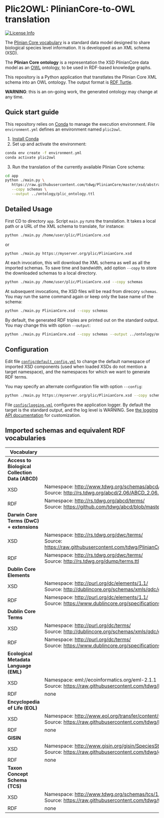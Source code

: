 # Plic2OWL: PlinianCore-to-OWL translation
[![License Info](http://img.shields.io/badge/license-Apache%202.0-brightgreen.svg)](LICENSE)

The [Plinian Core vocabulary](https://github.com/tdwg/PlinianCore/tree/master) is a standard data model designed to share biological species level information. It is developped as an XML schema (XSD).

The **Plinian Core ontology** is a representation the XSD PlinianCore data model as an [OWL](https://www.w3.org/TR/2012/REC-owl2-overview-20121211/) ontology, to be used in RDF-based knowledge graphs.

This repository is a Python application that transtlates the Plinian Core XML schema into an OWL ontology. The output format is [RDF Turtle](https://www.w3.org/TR/turtle/).


**WARNING**: this is an on-going work, the generated ontology may change at any time.


## Quick start guide

This repository relies on [Conda](https://conda.io/) to manage the execution environment.
File `environment.yml` defines an environment named `plic2owl`.

1) [Install Conda](https://docs.conda.io/projects/conda/en/latest/user-guide/install/)
2) Set up and activate the environment:
```sh 
conda env create -f environment.yml
conda activate plic2owl
```
3) Run the translation of the currently available Plinian Core schema:

```sh
cd app
python ./main.py \
   https://raw.githubusercontent.com/tdwg/PlinianCore/master/xsd/abstract%20models/stable%20version/PlinianCore_AbstractModel_v3.2.2.7.xsd \
   --copy schemas \
   --output ../ontology/plic_ontology.ttl
```

## Detailed Usage

First CD to directory `app`.
Script `main.py` runs the translation. It takes a local path or a URL of the XML schema to translate, for instance:

```sh
python ./main.py /home/user/plic/PlinianCore.xsd
```
or
```sh
python ./main.py https://myserver.org/plic/PlinianCore.xsd
```

At each invocation, this will download the XML schema as well as all the imported schemas.
To save time and bandwidth, add option `--copy` to store the downloaded schemas to a local directory.

```sh
python ./main.py /home/user/plic/PlinianCore.xsd --copy schemas
```

At subsequent invocations, the XSD files will be read from direcory `schemas`. You may run the same command again or keep only the base name of the schema:

```sh
python ./main.py PlinianCore.xsd --copy schemas
```

By default, the generated RDF triples are printed out on the standard output. You may change this with option `--output`:
```sh
python ./main.py PlinianCore.xsd --copy schemas --output ../ontology/ontology.ttl
```

## Configuration

Edit file [`config/default_config.yml`](config/default_config.yml) to change the default namespace of imported XSD components (used when loaded XSDs do not mention a target namespace), and the namespaces for which we want to generate RDF terms.

You may specify an alternate configuration file with option `--config`:
```sh
python ./main.py https://myserver.org/plic/PlinianCore.xsd --copy schemas --config ../config/config_plic.yml
```

File [`config/logging.yml`](config/logging.yml) configures the application logger.
By default the target is the standard output, and the log level is WARNING. See [the logging API documentation](https://docs.python.org/3/howto/logging.html) for customization.


## Imported schemas and equivalent RDF vocabularies

| Vocabulary | Location |
|--------------| ------------- |
|**Access to Biological Collection Data (ABCD)** ||
| XSD | Namespace: http://www.tdwg.org/schemas/abcd/2.06 <br>Source: http://rs.tdwg.org/abcd/2.06/ABCD_2.06.xsd |
| RDF | Namespace: http://rs.tdwg.org/abcd/terms/ <br>Source: https://github.com/tdwg/abcd/blob/master/ontology/abcd_concepts.owl |
|**Darwin Core Terms (DwC) + extensions**||
| XSD | Namespace: http://rs.tdwg.org/dwc/terms/ <br>Source: https://raw.githubusercontent.com/tdwg/PlinianCore/master/xsd/abstract%20models/stable%20version/tdwg_dwc_extensions.xsd |
| RDF | Namespace: http://rs.tdwg.org/dwc/terms/ <br>Source:  http://rs.tdwg.org/dump/terms.ttl |
| **Dublin Core Elements** ||
| XSD | Namespace: http://purl.org/dc/elements/1.1/ <br>Source: http://dublincore.org/schemas/xmls/qdc/dc.xsd |
| RDF | Namespace: http://purl.org/dc/elements/1.1/ <br>Source:  https://www.dublincore.org/specifications/dublin-core/dcmi-terms/dublin_core_elements.ttl |
| **Dublin Core Terms** ||
| XSD | Namespace: http://purl.org/dc/terms/ <br>Source: http://dublincore.org/schemas/xmls/qdc/dcterms.xsd |
| RDF | Namespace: http://purl.org/dc/terms/ <br>Source:  https://www.dublincore.org/specifications/dublin-core/dcmi-terms/dublin_core_terms.ttl |
| **Ecological Metadata Language (EML)** |
| XSD | Namespace: eml://ecoinformatics.org/eml-2.1.1 <br>Source: https://raw.githubusercontent.com/tdwg/PlinianCore/master/xsd/abstract%20models/stable%20version/eml.xsd |
| RDF | none |
| **Encyclopedia of Life (EOL)** |
| XSD | Namespace: http://www.eol.org/transfer/content/0.3 <br>Source: https://raw.githubusercontent.com/tdwg/PlinianCore/master/xsd/abstract%20models/stable%20version/content_0_3.xsd |
| RDF | none |
| **GISIN** |
| XSD | Namespace: http://www.gisin.org/gisin/SpeciesStatus <br>Source: https://raw.githubusercontent.com/tdwg/gisin/master/xsd/SpeciesStatus.xsd |
| RDF | none |
| **Taxon Concept Schema (TCS)** |
| XSD | Namespace: http://www.tdwg.org/schemas/tcs/1.01 <br>Source: https://raw.githubusercontent.com/tdwg/tcs/master/TCS101/v101.xsd |
| RDF | none |

